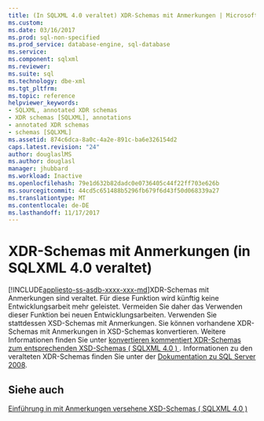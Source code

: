 ```yaml
---
title: (In SQLXML 4.0 veraltet) XDR-Schemas mit Anmerkungen | Microsoft Docs
ms.custom: 
ms.date: 03/16/2017
ms.prod: sql-non-specified
ms.prod_service: database-engine, sql-database
ms.service: 
ms.component: sqlxml
ms.reviewer: 
ms.suite: sql
ms.technology: dbe-xml
ms.tgt_pltfrm: 
ms.topic: reference
helpviewer_keywords:
- SQLXML, annotated XDR schemas
- XDR schemas [SQLXML], annotations
- annotated XDR schemas
- schemas [SQLXML]
ms.assetid: 874c6dca-8a0c-4a2e-891c-ba6e326154d2
caps.latest.revision: "24"
author: douglaslMS
ms.author: douglasl
manager: jhubbard
ms.workload: Inactive
ms.openlocfilehash: 79e1d632b82dadc0e0736405c44f22ff703e626b
ms.sourcegitcommit: 44cd5c651488b5296fb679f6d43f50d068339a27
ms.translationtype: MT
ms.contentlocale: de-DE
ms.lasthandoff: 11/17/2017
---
```

# <a name="annotated-xdr-schemas-deprecated-in-sqlxml-40"></a>XDR-Schemas mit Anmerkungen (in SQLXML 4.0 veraltet)
[!INCLUDE[appliesto-ss-asdb-xxxx-xxx-md](../../../includes/appliesto-ss-asdb-xxxx-xxx-md.md)]XDR-Schemas mit Anmerkungen sind veraltet. Für diese Funktion wird künftig keine Entwicklungsarbeit mehr geleistet. Vermeiden Sie daher das Verwenden dieser Funktion bei neuen Entwicklungsarbeiten. Verwenden Sie stattdessen XSD-Schemas mit Anmerkungen. Sie können vorhandene XDR-Schemas mit Anmerkungen in XSD-Schemas konvertieren. Weitere Informationen finden Sie unter [konvertieren kommentiert XDR-Schemas zum entsprechenden XSD-Schemas &#40; SQLXML 4.0 &#41; ](../../../relational-databases/sqlxml/annotated-xsd-schemas/converting-annotated-xdr-schemas-to-equivalent-xsd-schemas-sqlxml-4-0.md). Informationen zu den veralteten XDR-Schemas finden Sie unter der [Dokumentation zu SQL Server 2008](http://go.microsoft.com/fwlink/?LinkId=202011).  
  
## <a name="see-also"></a>Siehe auch  
 [Einführung in mit Anmerkungen versehene XSD-Schemas &#40; SQLXML 4.0 &#41;](../../../relational-databases/sqlxml/annotated-xsd-schemas/introduction-to-annotated-xsd-schemas-sqlxml-4-0.md)  
  
  
